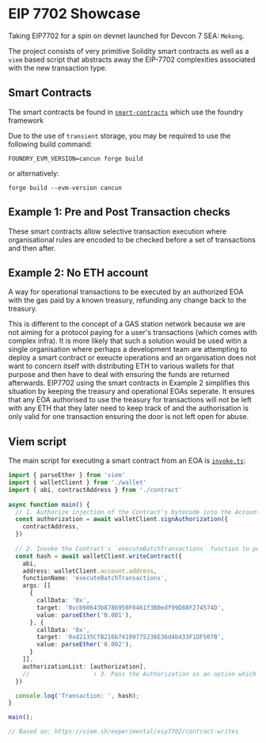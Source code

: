 # EIP 7702 Showcase

Taking EIP7702 for a spin on devnet launched for Devcon 7 SEA: `Mekong`.

The project consists of very primitive Solidity smart contracts as well as a `viem` based script that abstracts away the EIP-7702 complexities associated with the new transaction type.

## Smart Contracts
The smart contracts be found in [`smart-contracts`](./smart-contracts/) which use the foundry framework

Due to the use of `transient` storage, you may be required to use the following build command:
```
FOUNDRY_EVM_VERSION=cancun forge build
```

or alternatively:
```
forge build --evm-version cancun
```

## Example 1: Pre and Post Transaction checks

These smart contracts allow selective transaction execution where organisational rules are encoded to be checked before a set of transactions and then after. 

## Example 2: No ETH account

A way for operational transactions to be executed by an authorized EOA with the gas paid by a known treasury, refunding any change back to the treasury.

This is different to the concept of a GAS station network because we are not aiming for a protocol paying for a user's transactions (which comes with complex infra). It is more likely that such a solution
would be used witin a single organisation where perhaps a development team are attempting to deploy a smart contract or exeucte operations and an organisation does not want
to concern itself with distributing ETH to various wallets for that purpose and then have to deal with ensuring the funds are returned afterwards. EIP7702 using the smart contracts
in Example 2 simplifies this situation by keeping the treasury and operational EOAs seperate. It ensures that any EOA authorised to use the treasury for transactions will not
be left with any ETH that they later need to keep track of and the authorisation is only valid for one transaction ensuring the door is not left open for abuse.

## Viem script

The main script for executing a smart contract from an EOA is [`invoke.ts`](./script/invoke.ts):
```typescript
import { parseEther } from 'viem'
import { walletClient } from './wallet'
import { abi, contractAddress } from './contract'
 
async function main() {
  // 1. Authorize injection of the Contract's bytecode into the Account created from `wallet.ts`.
  const authorization = await walletClient.signAuthorization({
    contractAddress,
  })
   
  // 2. Invoke the Contract's `executeBatchTransactions` function to perform batch calls.
  const hash = await walletClient.writeContract({
    abi,
    address: walletClient.account.address,
    functionName: 'executeBatchTransactions',
    args: [[
      {
        callData: '0x',
        target: '0xcb98643b8786950F0461f3B0edf99D88F274574D', 
        value: parseEther('0.001'), 
      }, {
        callData: '0x',
        target: '0xd2135CfB216b74109775236E36d4b433F1DF507B', 
        value: parseEther('0.002'), 
      }
    ]],
    authorizationList: [authorization],
    //                  ↑ 3. Pass the Authorization as an option which allows anyone to actually execute the transaction. tx.origin does not need to be the EOA that authorized
  })

  console.log('Transaction: ', hash);
}

main();

// Based on: https://viem.sh/experimental/eip7702/contract-writes
```